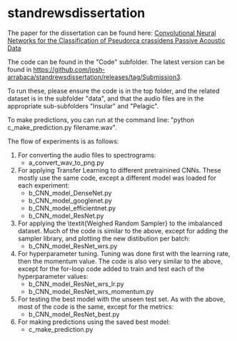 # standrewsdissertation

The paper for the dissertation can be found here: [Convolutional Neural Networks for the Classification of Pseudorca crassidens Passive Acoustic Data](https://github.com/josh-arrabaca/st-andrews-msc-dissertation/blob/main/Convolutional%20Neural%20Networks%20for%20the%20Classification%20of%20Pseudorca%20crassidens%20Passive%20Acoustic%20Audio%20Data.pdf)

The code can be found in the "Code" subfolder. The latest version can be found in https://github.com/josh-arrabaca/standrewsdissertation/releases/tag/Submission3.

To run these, please ensure the code is in the top folder, and the related dataset is in the subfolder "data", and that the audio files are in the appropriate sub-subfolders "Insular" and "Pelagic".

To make predictions, you can run at the command line: "python c_make_prediction.py filename.wav".

The flow of experiments is as follows:
1. For converting the audio files to spectrograms:
    * a_convert_wav_to_png.py
2. For applying Transfer Learning to different pretrainined CNNs. These mostly use the same code, except a different model was loaded for each experiment:
    * b_CNN_model_DenseNet.py
    * b_CNN_model_googlenet.py
    * b_CNN_model_efficientnet.py
    * b_CNN_model_ResNet.py
3. For applying the \textit{Weighed Random Sampler} to the imbalanced dataset. Much of the code is similar to the above, except for adding the sampler library, and plotting the new distibution per batch:
    * b_CNN_model_ResNet_wrs.py
4. For hyperparameter tuning. Tuning was done first with the learning rate, then the momentum value. The code is also very similar to the above, except for the for-loop code added to train and test each of the hyperparameter values:
    * b_CNN_model_ResNet_wrs_lr.py
    * b_CNN_model_ResNet_wrs_momentum.py
5. For testing the best model with the unseen test set. As with the above, most of the code is the same, except for the metrics: 
    * b_CNN_model_ResNet_best.py
6. For making predictions using the saved best model: 
    * c_make_prediction.py
